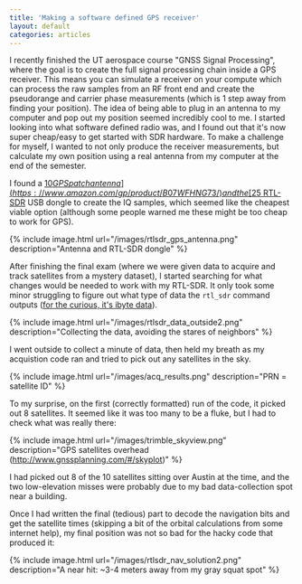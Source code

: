 ```yaml
---
title: 'Making a software defined GPS receiver'
layout: default
categories: articles
---
```


I recently finished the UT aerospace course "GNSS Signal Processing", where the goal is to create the full signal processing chain inside a GPS receiver. 
This means you can simulate a receiver on your compute which can process the raw samples from an RF front end and create the pseudorange and carrier phase measurements (which is 1 step away from finding your position). 
The idea of being able to plug in an antenna to my computer and pop out my position seemed incredibly cool to me. 
I started looking into what software defined radio was, and I found out that it's now super cheap/easy to get started with SDR hardware.
To make a challenge for myself, I wanted to not only produce the receiver measurements, but calculate my own position using a real antenna from my computer at the end of the semester.

I found a [$10 GPS patch antenna](https://www.amazon.com/gp/product/B07WFHNG73/) and the [$25 RTL-SDR](https://www.amazon.com/RTL-SDR-Blog-RTL2832U-Software-Defined/dp/B0129EBDS2/) USB dongle to create the IQ samples, which seemed like the cheapest viable option (although some people warned me these might be too cheap to work for GPS).

{% include image.html url="/images/rtlsdr_gps_antenna.png" description="Antenna and RTL-SDR dongle"  %}

After finishing the final exam (where we were given data to acquire and track satellites from a mystery dataset), I started searching for what changes would be needed to work with my RTL-SDR.
It only took some minor struggling to figure out what type of data the <code>rtl_sdr</code> command outputs ([for the curious, it's ibyte data](https://gnss-sdr.org/docs/tutorials/understanding-data-types/)).

{% include image.html url="/images/rtlsdr_data_outside2.png" description="Collecting the data, avoiding the stares of neighbors" %}

I went outside to collect a minute of data, then held my breath as my acquistion code ran and tried to pick out any satellites in the sky.

{% include image.html url="/images/acq_results.png" description="PRN = satellite ID" %}

To my surprise, on the first (correctly formatted) run of the code, it picked out 8 satellites.
It seemed like it was too many to be a fluke, but I had to check what was really there:

{% include image.html url="/images/trimble_skyview.png" description="GPS satellites overhead (http://www.gnssplanning.com/#/skyplot)" %}

I had picked out 8 of the 10 satellites sitting over Austin at the time, and the two low-elevation misses were probably due to my bad data-collection spot near a building.

Once I had written the final (tedious) part to decode the navigation bits and get the satellite times (skipping a bit of the orbital calculations from some internet help), my final position was not so bad for the hacky code that produced it: 

{% include image.html url="/images/rtlsdr_nav_solution2.png" description="A near hit: ~3-4 meters away from my gray squat spot" %}
